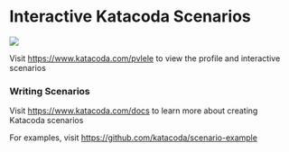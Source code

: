 # Interactive Katacoda Scenarios

[![](http://shields.katacoda.com/katacoda/pvlele/count.svg)](https://www.katacoda.com/pvlele "Get your profile on Katacoda.com")

Visit https://www.katacoda.com/pvlele to view the profile and interactive scenarios

### Writing Scenarios
Visit https://www.katacoda.com/docs to learn more about creating Katacoda scenarios

For examples, visit https://github.com/katacoda/scenario-example

